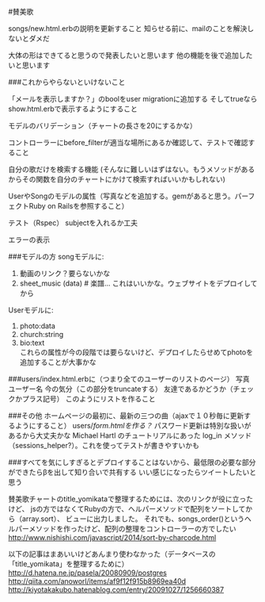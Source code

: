#賛美歌

songs/new.html.erbの説明を更新すること
知らせる前に、mailのことを解決しないとダメだ

大体の形はできてると思うので発表したいと思います
他の機能を後で追加したいと思います

###これからやらないといけないこと

「メールを表示しますか？」のboolをuser migrationに追加する
そしてtrueならshow.html.erbで表示するようにすること

モデルのバリデーション（チャートの長さを20にするかな）

コントローラーにbefore_filterが適当な場所にあるか確認して、テストで確認すること

自分の歌だけを検索する機能 (そんなに難しいはずはない。もうメソッドがあるからその関数を自分のチャートにかけて検索すればいいかもしれない)

UserやSongのモデルの属性（写真などを追加する。gemがあると思う。パーフェクトRuby on Railsを参照すること）

テスト（Rspec）
  subjectを入れるか工夫

エラーの表示

###モデルの方
songモデルに:<br/>
1. 動画のリンク？要らないかな
2. sheet_music (data) # 楽譜... これはいいかな。ウェブサイトをデプロイしてから<br/>

Userモデルに:<br/>
1. photo:data<br/>
2. church:string<br/>
3. bio:text<br/>
これらの属性が今の段階では要らないけど、デプロイしたらせめてphotoを追加することが大事かな

###users/index.html.erbに（つまり全てのユーザーのリストのページ）
写真 ユーザー名 今の気分（この部分をtruncateする） 友達であるかどうか（チェックかプラス記号）
このようにリストを作ること

###その他
ホームページの最初に、最新の三つの曲（ajaxで１０秒毎に更新するようにすること）
users/_form.htmlを作る？_ パスワード更新は特別な扱いがあるから大丈夫かな
Michael Hartl のチュートリアルにあった log_in メソッド（sessions_helper?）。これを使ってテストが書きやすいかも

###すべてを気にしすぎるとデプロイすることはないから、最低限の必要な部分ができたらβを出して知り合いで共有する
いい感じになったらツイートしたいと思う



賛美歌チャートのtitle_yomikataで整理するためには、次のリンクが役に立ったけど、
jsの方ではなくてRubyの方で、ヘルパーメソッドで配列をソートしてから（array.sort）、
ビューに出力しました。
それでも、songs_order()というヘルパーメソッドを作ったけど、配列の整理をコントローラーの方でしたい
http://www.nishishi.com/javascript/2014/sort-by-charcode.html

以下の記事はまあいいけどあんまり使わなかった（データベースの「title_yomikata」を整理するために）
http://d.hatena.ne.jp/pasela/20080909/postgres
http://qiita.com/anoworl/items/af9f12f915b8969ea40d
http://kiyotakakubo.hatenablog.com/entry/20091027/1256660387
